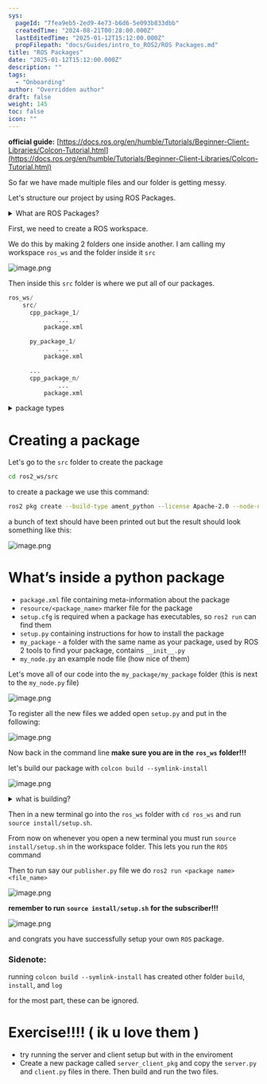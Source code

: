 ```yaml
---
sys:
  pageId: "7fea9eb5-2ed9-4e73-b6d6-5e093b833dbb"
  createdTime: "2024-08-21T00:28:00.000Z"
  lastEditedTime: "2025-01-12T15:12:00.000Z"
  propFilepath: "docs/Guides/intro_to_ROS2/ROS Packages.md"
title: "ROS Packages"
date: "2025-01-12T15:12:00.000Z"
description: ""
tags:
  - "Onboarding"
author: "Overridden author"
draft: false
weight: 145
toc: false
icon: ""
---
```


**official guide:** [https://docs.ros.org/en/humble/Tutorials/Beginner-Client-Libraries/Colcon-Tutorial.html](https://docs.ros.org/en/humble/Tutorials/Beginner-Client-Libraries/Colcon-Tutorial.html)

So far we have made multiple files and our folder is getting messy.

Let's structure our project by using ROS Packages.

<details>

<summary>What are ROS Packages?</summary>

ROS Packages are, as the name implies, packages of code that are highly sharable between ROS developers.

They consist of a folder, `package.xml` file, and source code

```python
      cpp_package_1/
		      ... imagine much code files here ..
          package.xml
```

</details>

First, we need to create a ROS workspace.

We do this by making 2 folders one inside another. I am calling my workspace `ros_ws` and the folder inside it `src`

![image.png](https://prod-files-secure.s3.us-west-2.amazonaws.com/d518164a-d88e-44d1-a4ee-3adb3bd8bce0/70706947-fd18-4537-a67b-e12946812d31/image.png?X-Amz-Algorithm=AWS4-HMAC-SHA256&X-Amz-Content-Sha256=UNSIGNED-PAYLOAD&X-Amz-Credential=ASIAZI2LB46675OCB54N%2F20250418%2Fus-west-2%2Fs3%2Faws4_request&X-Amz-Date=20250418T021835Z&X-Amz-Expires=3600&X-Amz-Security-Token=IQoJb3JpZ2luX2VjEOL%2F%2F%2F%2F%2F%2F%2F%2F%2F%2FwEaCXVzLXdlc3QtMiJGMEQCIC2txqZ7ASIpWvVEP53gFwiTtUAl372Z1ymx1hYAUK1WAiANgq49BLgnruZ6gLKo4jMdp3rMKlQ5W27%2FgZqCDIrKqyr%2FAwhrEAAaDDYzNzQyMzE4MzgwNSIM67Pv3RIViw8ZprhrKtwDjypKQuYgUKw%2FUF%2FsuMQnUcl3KwrMu2ipgGY%2FLq6JMio%2FnqAOQPl%2Fq3Je080LmtpobMmGQr7WUpGXSLFjK0UNsg%2BVkmSQWhtcTfzhsDuJInKLxCcXqxTOgjH85J0O80qyHNC5XejeddTug1MnPqUFyC%2BB8MsZ6L0b8VhdTxLuVj%2FvvlxfuyKtkx96zcmhLa9k9p3mCOH7kx5iDh2BaOI7qOgMm19zxTni9C3BlltZZsTkRF%2BmZM3CQpxetB9SDhW%2B3iJ%2BvmJc6H4e0oisIWf5GmerisfzN21Xx%2BvAi3yHk0bf2uEFxIZZsdXen1%2BrBPvXmxFDA61LoX1emgkDafgAOQato0r5Fxulw1wFiZCnIi4xf2EMyFHYh1UgEjXiclSIgoZdLUjavjhuxInFQbs7J2oUADGaNeBOO6hypd6x8je9jAgJfcWWUFgAbRitqkYECk48eDQhVLEwnXKTBrqVHmQcrmFdEOe1pxtBDO05wj3VuWgKJze%2FS4%2BwLDxPqzmWInS2JDBBducewSIC8fCHayHYNVJ4lDzDaXG%2B7zFhtjGoTCfcYwp%2BZmmbOLthKC2K2MT5S8uPkbTbj2ARRKiT6uQQgCIwt7P5SnMiEleo6cZl8CNDF28ZZof%2BtC0wwtmGwAY6pgGsBLHdBH%2BUSYBMiN9zN80tu%2BYf26JrNZxzr0jiIF7UWhIWWkdgn5NkWGbDnTYcKHPLA45UeOkmCQqU6ZkxsD6LNASnEagOOnIBB9C9biV25FiICLb9pcmVbJVet7oF8sxy3K2LgKxO655lmR9RtzVxFf7iM0keGJArw%2F9oh1VTA898U1oqNuz%2BKb5y5pH27Fcm34lyAG9fuA4rlqbjpkleM7TGptOl&X-Amz-Signature=9c53c936396053b2b3fd01d75b4137b8ba79548d7c1f81f644b07234a9a156d9&X-Amz-SignedHeaders=host&x-id=GetObject)

Then inside this `src` folder is where we put all of our packages.

```python
ros_ws/
    src/
      cpp_package_1/
		      ...
          package.xml

      py_package_1/
		      ...
          package.xml

      ...
      cpp_package_n/
		      ...
          package.xml

```

<details>

<summary>package types</summary>

packages can be either `C++` or python.

the intern file structure is different for each but for this guide we will stick to creating python packages

</details>

# Creating a package

Let's go to the `src` folder to create the package

```bash
cd ros2_ws/src
```

to create a package we use this command:

```bash
ros2 pkg create --build-type ament_python --license Apache-2.0 --node-name my_node my_package
```

a bunch of text should have been printed out but the result should look something like this:

![image.png](https://prod-files-secure.s3.us-west-2.amazonaws.com/d518164a-d88e-44d1-a4ee-3adb3bd8bce0/e6cf1e3f-8512-4a3e-b131-079f800bf3e8/image.png?X-Amz-Algorithm=AWS4-HMAC-SHA256&X-Amz-Content-Sha256=UNSIGNED-PAYLOAD&X-Amz-Credential=ASIAZI2LB46675OCB54N%2F20250418%2Fus-west-2%2Fs3%2Faws4_request&X-Amz-Date=20250418T021835Z&X-Amz-Expires=3600&X-Amz-Security-Token=IQoJb3JpZ2luX2VjEOL%2F%2F%2F%2F%2F%2F%2F%2F%2F%2FwEaCXVzLXdlc3QtMiJGMEQCIC2txqZ7ASIpWvVEP53gFwiTtUAl372Z1ymx1hYAUK1WAiANgq49BLgnruZ6gLKo4jMdp3rMKlQ5W27%2FgZqCDIrKqyr%2FAwhrEAAaDDYzNzQyMzE4MzgwNSIM67Pv3RIViw8ZprhrKtwDjypKQuYgUKw%2FUF%2FsuMQnUcl3KwrMu2ipgGY%2FLq6JMio%2FnqAOQPl%2Fq3Je080LmtpobMmGQr7WUpGXSLFjK0UNsg%2BVkmSQWhtcTfzhsDuJInKLxCcXqxTOgjH85J0O80qyHNC5XejeddTug1MnPqUFyC%2BB8MsZ6L0b8VhdTxLuVj%2FvvlxfuyKtkx96zcmhLa9k9p3mCOH7kx5iDh2BaOI7qOgMm19zxTni9C3BlltZZsTkRF%2BmZM3CQpxetB9SDhW%2B3iJ%2BvmJc6H4e0oisIWf5GmerisfzN21Xx%2BvAi3yHk0bf2uEFxIZZsdXen1%2BrBPvXmxFDA61LoX1emgkDafgAOQato0r5Fxulw1wFiZCnIi4xf2EMyFHYh1UgEjXiclSIgoZdLUjavjhuxInFQbs7J2oUADGaNeBOO6hypd6x8je9jAgJfcWWUFgAbRitqkYECk48eDQhVLEwnXKTBrqVHmQcrmFdEOe1pxtBDO05wj3VuWgKJze%2FS4%2BwLDxPqzmWInS2JDBBducewSIC8fCHayHYNVJ4lDzDaXG%2B7zFhtjGoTCfcYwp%2BZmmbOLthKC2K2MT5S8uPkbTbj2ARRKiT6uQQgCIwt7P5SnMiEleo6cZl8CNDF28ZZof%2BtC0wwtmGwAY6pgGsBLHdBH%2BUSYBMiN9zN80tu%2BYf26JrNZxzr0jiIF7UWhIWWkdgn5NkWGbDnTYcKHPLA45UeOkmCQqU6ZkxsD6LNASnEagOOnIBB9C9biV25FiICLb9pcmVbJVet7oF8sxy3K2LgKxO655lmR9RtzVxFf7iM0keGJArw%2F9oh1VTA898U1oqNuz%2BKb5y5pH27Fcm34lyAG9fuA4rlqbjpkleM7TGptOl&X-Amz-Signature=8097336d0b40dfb69f1280b5790a1682dc4125d965411309e75010fa05b280be&X-Amz-SignedHeaders=host&x-id=GetObject)

# What’s inside a python package

- `package.xml` file containing meta-information about the package
- `resource/<package_name>` marker file for the package
- `setup.cfg` is required when a package has executables, so `ros2 run` can find them
- `setup.py` containing instructions for how to install the package
- `my_package` - a folder with the same name as your package, used by ROS 2 tools to find your package, contains `__init__.py`
- `my_node.py` an example node file (how nice of them)

Let's move all of our code into the `my_package/my_package` folder (this is next to the `my_node.py` file)

![image.png](https://prod-files-secure.s3.us-west-2.amazonaws.com/d518164a-d88e-44d1-a4ee-3adb3bd8bce0/9ce58f11-0da9-4d3e-b86d-506a9685d378/image.png?X-Amz-Algorithm=AWS4-HMAC-SHA256&X-Amz-Content-Sha256=UNSIGNED-PAYLOAD&X-Amz-Credential=ASIAZI2LB46675OCB54N%2F20250418%2Fus-west-2%2Fs3%2Faws4_request&X-Amz-Date=20250418T021835Z&X-Amz-Expires=3600&X-Amz-Security-Token=IQoJb3JpZ2luX2VjEOL%2F%2F%2F%2F%2F%2F%2F%2F%2F%2FwEaCXVzLXdlc3QtMiJGMEQCIC2txqZ7ASIpWvVEP53gFwiTtUAl372Z1ymx1hYAUK1WAiANgq49BLgnruZ6gLKo4jMdp3rMKlQ5W27%2FgZqCDIrKqyr%2FAwhrEAAaDDYzNzQyMzE4MzgwNSIM67Pv3RIViw8ZprhrKtwDjypKQuYgUKw%2FUF%2FsuMQnUcl3KwrMu2ipgGY%2FLq6JMio%2FnqAOQPl%2Fq3Je080LmtpobMmGQr7WUpGXSLFjK0UNsg%2BVkmSQWhtcTfzhsDuJInKLxCcXqxTOgjH85J0O80qyHNC5XejeddTug1MnPqUFyC%2BB8MsZ6L0b8VhdTxLuVj%2FvvlxfuyKtkx96zcmhLa9k9p3mCOH7kx5iDh2BaOI7qOgMm19zxTni9C3BlltZZsTkRF%2BmZM3CQpxetB9SDhW%2B3iJ%2BvmJc6H4e0oisIWf5GmerisfzN21Xx%2BvAi3yHk0bf2uEFxIZZsdXen1%2BrBPvXmxFDA61LoX1emgkDafgAOQato0r5Fxulw1wFiZCnIi4xf2EMyFHYh1UgEjXiclSIgoZdLUjavjhuxInFQbs7J2oUADGaNeBOO6hypd6x8je9jAgJfcWWUFgAbRitqkYECk48eDQhVLEwnXKTBrqVHmQcrmFdEOe1pxtBDO05wj3VuWgKJze%2FS4%2BwLDxPqzmWInS2JDBBducewSIC8fCHayHYNVJ4lDzDaXG%2B7zFhtjGoTCfcYwp%2BZmmbOLthKC2K2MT5S8uPkbTbj2ARRKiT6uQQgCIwt7P5SnMiEleo6cZl8CNDF28ZZof%2BtC0wwtmGwAY6pgGsBLHdBH%2BUSYBMiN9zN80tu%2BYf26JrNZxzr0jiIF7UWhIWWkdgn5NkWGbDnTYcKHPLA45UeOkmCQqU6ZkxsD6LNASnEagOOnIBB9C9biV25FiICLb9pcmVbJVet7oF8sxy3K2LgKxO655lmR9RtzVxFf7iM0keGJArw%2F9oh1VTA898U1oqNuz%2BKb5y5pH27Fcm34lyAG9fuA4rlqbjpkleM7TGptOl&X-Amz-Signature=e9028b4ee9e3476f2db53d0328cba07e05ae5602c21a7ab226620e41ab519b4e&X-Amz-SignedHeaders=host&x-id=GetObject)

To register all the new files we added open `setup.py` and put in the following:

![image.png](https://prod-files-secure.s3.us-west-2.amazonaws.com/d518164a-d88e-44d1-a4ee-3adb3bd8bce0/1cd7c262-4cae-4496-9d75-c178537d24a2/image.png?X-Amz-Algorithm=AWS4-HMAC-SHA256&X-Amz-Content-Sha256=UNSIGNED-PAYLOAD&X-Amz-Credential=ASIAZI2LB46675OCB54N%2F20250418%2Fus-west-2%2Fs3%2Faws4_request&X-Amz-Date=20250418T021835Z&X-Amz-Expires=3600&X-Amz-Security-Token=IQoJb3JpZ2luX2VjEOL%2F%2F%2F%2F%2F%2F%2F%2F%2F%2FwEaCXVzLXdlc3QtMiJGMEQCIC2txqZ7ASIpWvVEP53gFwiTtUAl372Z1ymx1hYAUK1WAiANgq49BLgnruZ6gLKo4jMdp3rMKlQ5W27%2FgZqCDIrKqyr%2FAwhrEAAaDDYzNzQyMzE4MzgwNSIM67Pv3RIViw8ZprhrKtwDjypKQuYgUKw%2FUF%2FsuMQnUcl3KwrMu2ipgGY%2FLq6JMio%2FnqAOQPl%2Fq3Je080LmtpobMmGQr7WUpGXSLFjK0UNsg%2BVkmSQWhtcTfzhsDuJInKLxCcXqxTOgjH85J0O80qyHNC5XejeddTug1MnPqUFyC%2BB8MsZ6L0b8VhdTxLuVj%2FvvlxfuyKtkx96zcmhLa9k9p3mCOH7kx5iDh2BaOI7qOgMm19zxTni9C3BlltZZsTkRF%2BmZM3CQpxetB9SDhW%2B3iJ%2BvmJc6H4e0oisIWf5GmerisfzN21Xx%2BvAi3yHk0bf2uEFxIZZsdXen1%2BrBPvXmxFDA61LoX1emgkDafgAOQato0r5Fxulw1wFiZCnIi4xf2EMyFHYh1UgEjXiclSIgoZdLUjavjhuxInFQbs7J2oUADGaNeBOO6hypd6x8je9jAgJfcWWUFgAbRitqkYECk48eDQhVLEwnXKTBrqVHmQcrmFdEOe1pxtBDO05wj3VuWgKJze%2FS4%2BwLDxPqzmWInS2JDBBducewSIC8fCHayHYNVJ4lDzDaXG%2B7zFhtjGoTCfcYwp%2BZmmbOLthKC2K2MT5S8uPkbTbj2ARRKiT6uQQgCIwt7P5SnMiEleo6cZl8CNDF28ZZof%2BtC0wwtmGwAY6pgGsBLHdBH%2BUSYBMiN9zN80tu%2BYf26JrNZxzr0jiIF7UWhIWWkdgn5NkWGbDnTYcKHPLA45UeOkmCQqU6ZkxsD6LNASnEagOOnIBB9C9biV25FiICLb9pcmVbJVet7oF8sxy3K2LgKxO655lmR9RtzVxFf7iM0keGJArw%2F9oh1VTA898U1oqNuz%2BKb5y5pH27Fcm34lyAG9fuA4rlqbjpkleM7TGptOl&X-Amz-Signature=9c71b38b1f0f72eb153b52e4daa909242237e23e3b09560e7b59883375be4ff1&X-Amz-SignedHeaders=host&x-id=GetObject)

Now back in the command line **make sure you are in the** **`ros_ws`** **folder!!!**

let's build our package with `colcon build --symlink-install`

![image.png](https://prod-files-secure.s3.us-west-2.amazonaws.com/d518164a-d88e-44d1-a4ee-3adb3bd8bce0/2f2a0d27-b173-48fd-b189-5f5c0ce65619/image.png?X-Amz-Algorithm=AWS4-HMAC-SHA256&X-Amz-Content-Sha256=UNSIGNED-PAYLOAD&X-Amz-Credential=ASIAZI2LB46675OCB54N%2F20250418%2Fus-west-2%2Fs3%2Faws4_request&X-Amz-Date=20250418T021835Z&X-Amz-Expires=3600&X-Amz-Security-Token=IQoJb3JpZ2luX2VjEOL%2F%2F%2F%2F%2F%2F%2F%2F%2F%2FwEaCXVzLXdlc3QtMiJGMEQCIC2txqZ7ASIpWvVEP53gFwiTtUAl372Z1ymx1hYAUK1WAiANgq49BLgnruZ6gLKo4jMdp3rMKlQ5W27%2FgZqCDIrKqyr%2FAwhrEAAaDDYzNzQyMzE4MzgwNSIM67Pv3RIViw8ZprhrKtwDjypKQuYgUKw%2FUF%2FsuMQnUcl3KwrMu2ipgGY%2FLq6JMio%2FnqAOQPl%2Fq3Je080LmtpobMmGQr7WUpGXSLFjK0UNsg%2BVkmSQWhtcTfzhsDuJInKLxCcXqxTOgjH85J0O80qyHNC5XejeddTug1MnPqUFyC%2BB8MsZ6L0b8VhdTxLuVj%2FvvlxfuyKtkx96zcmhLa9k9p3mCOH7kx5iDh2BaOI7qOgMm19zxTni9C3BlltZZsTkRF%2BmZM3CQpxetB9SDhW%2B3iJ%2BvmJc6H4e0oisIWf5GmerisfzN21Xx%2BvAi3yHk0bf2uEFxIZZsdXen1%2BrBPvXmxFDA61LoX1emgkDafgAOQato0r5Fxulw1wFiZCnIi4xf2EMyFHYh1UgEjXiclSIgoZdLUjavjhuxInFQbs7J2oUADGaNeBOO6hypd6x8je9jAgJfcWWUFgAbRitqkYECk48eDQhVLEwnXKTBrqVHmQcrmFdEOe1pxtBDO05wj3VuWgKJze%2FS4%2BwLDxPqzmWInS2JDBBducewSIC8fCHayHYNVJ4lDzDaXG%2B7zFhtjGoTCfcYwp%2BZmmbOLthKC2K2MT5S8uPkbTbj2ARRKiT6uQQgCIwt7P5SnMiEleo6cZl8CNDF28ZZof%2BtC0wwtmGwAY6pgGsBLHdBH%2BUSYBMiN9zN80tu%2BYf26JrNZxzr0jiIF7UWhIWWkdgn5NkWGbDnTYcKHPLA45UeOkmCQqU6ZkxsD6LNASnEagOOnIBB9C9biV25FiICLb9pcmVbJVet7oF8sxy3K2LgKxO655lmR9RtzVxFf7iM0keGJArw%2F9oh1VTA898U1oqNuz%2BKb5y5pH27Fcm34lyAG9fuA4rlqbjpkleM7TGptOl&X-Amz-Signature=cdd8165e84dba155042408f9651b2e3ece3dca7060cddc17d95da2e6ee74e14e&X-Amz-SignedHeaders=host&x-id=GetObject)

<details>

<summary>what is building?</summary>

if you are a CS major at Rose-Hulman you will learn the answer to this in CSSE132

but TLDR; is it combines all the code files into one program that can be run easily 

</details>

Then in a new terminal go into the `ros_ws` folder with `cd ros_ws` and run `source install/setup.sh`. 

From now on whenever you open a new terminal you must run `source install/setup.sh` in the workspace folder. This lets you run the `ROS` command

Then to run say our `publisher.py` file we do `ros2 run <package name> <file_name>`

![image.png](https://prod-files-secure.s3.us-west-2.amazonaws.com/d518164a-d88e-44d1-a4ee-3adb3bd8bce0/4f4b1219-3a44-4632-aa0a-ce3471699f59/image.png?X-Amz-Algorithm=AWS4-HMAC-SHA256&X-Amz-Content-Sha256=UNSIGNED-PAYLOAD&X-Amz-Credential=ASIAZI2LB46675OCB54N%2F20250418%2Fus-west-2%2Fs3%2Faws4_request&X-Amz-Date=20250418T021835Z&X-Amz-Expires=3600&X-Amz-Security-Token=IQoJb3JpZ2luX2VjEOL%2F%2F%2F%2F%2F%2F%2F%2F%2F%2FwEaCXVzLXdlc3QtMiJGMEQCIC2txqZ7ASIpWvVEP53gFwiTtUAl372Z1ymx1hYAUK1WAiANgq49BLgnruZ6gLKo4jMdp3rMKlQ5W27%2FgZqCDIrKqyr%2FAwhrEAAaDDYzNzQyMzE4MzgwNSIM67Pv3RIViw8ZprhrKtwDjypKQuYgUKw%2FUF%2FsuMQnUcl3KwrMu2ipgGY%2FLq6JMio%2FnqAOQPl%2Fq3Je080LmtpobMmGQr7WUpGXSLFjK0UNsg%2BVkmSQWhtcTfzhsDuJInKLxCcXqxTOgjH85J0O80qyHNC5XejeddTug1MnPqUFyC%2BB8MsZ6L0b8VhdTxLuVj%2FvvlxfuyKtkx96zcmhLa9k9p3mCOH7kx5iDh2BaOI7qOgMm19zxTni9C3BlltZZsTkRF%2BmZM3CQpxetB9SDhW%2B3iJ%2BvmJc6H4e0oisIWf5GmerisfzN21Xx%2BvAi3yHk0bf2uEFxIZZsdXen1%2BrBPvXmxFDA61LoX1emgkDafgAOQato0r5Fxulw1wFiZCnIi4xf2EMyFHYh1UgEjXiclSIgoZdLUjavjhuxInFQbs7J2oUADGaNeBOO6hypd6x8je9jAgJfcWWUFgAbRitqkYECk48eDQhVLEwnXKTBrqVHmQcrmFdEOe1pxtBDO05wj3VuWgKJze%2FS4%2BwLDxPqzmWInS2JDBBducewSIC8fCHayHYNVJ4lDzDaXG%2B7zFhtjGoTCfcYwp%2BZmmbOLthKC2K2MT5S8uPkbTbj2ARRKiT6uQQgCIwt7P5SnMiEleo6cZl8CNDF28ZZof%2BtC0wwtmGwAY6pgGsBLHdBH%2BUSYBMiN9zN80tu%2BYf26JrNZxzr0jiIF7UWhIWWkdgn5NkWGbDnTYcKHPLA45UeOkmCQqU6ZkxsD6LNASnEagOOnIBB9C9biV25FiICLb9pcmVbJVet7oF8sxy3K2LgKxO655lmR9RtzVxFf7iM0keGJArw%2F9oh1VTA898U1oqNuz%2BKb5y5pH27Fcm34lyAG9fuA4rlqbjpkleM7TGptOl&X-Amz-Signature=b97a92d91b204b22319f8ab54647cf353a14e13ee351b56af836449a2a384132&X-Amz-SignedHeaders=host&x-id=GetObject)

**remember to run** **`source install/setup.sh`** **for the subscriber!!!**

![image.png](https://prod-files-secure.s3.us-west-2.amazonaws.com/d518164a-d88e-44d1-a4ee-3adb3bd8bce0/02121119-dad4-49ec-8356-c956108b4243/image.png?X-Amz-Algorithm=AWS4-HMAC-SHA256&X-Amz-Content-Sha256=UNSIGNED-PAYLOAD&X-Amz-Credential=ASIAZI2LB46675OCB54N%2F20250418%2Fus-west-2%2Fs3%2Faws4_request&X-Amz-Date=20250418T021835Z&X-Amz-Expires=3600&X-Amz-Security-Token=IQoJb3JpZ2luX2VjEOL%2F%2F%2F%2F%2F%2F%2F%2F%2F%2FwEaCXVzLXdlc3QtMiJGMEQCIC2txqZ7ASIpWvVEP53gFwiTtUAl372Z1ymx1hYAUK1WAiANgq49BLgnruZ6gLKo4jMdp3rMKlQ5W27%2FgZqCDIrKqyr%2FAwhrEAAaDDYzNzQyMzE4MzgwNSIM67Pv3RIViw8ZprhrKtwDjypKQuYgUKw%2FUF%2FsuMQnUcl3KwrMu2ipgGY%2FLq6JMio%2FnqAOQPl%2Fq3Je080LmtpobMmGQr7WUpGXSLFjK0UNsg%2BVkmSQWhtcTfzhsDuJInKLxCcXqxTOgjH85J0O80qyHNC5XejeddTug1MnPqUFyC%2BB8MsZ6L0b8VhdTxLuVj%2FvvlxfuyKtkx96zcmhLa9k9p3mCOH7kx5iDh2BaOI7qOgMm19zxTni9C3BlltZZsTkRF%2BmZM3CQpxetB9SDhW%2B3iJ%2BvmJc6H4e0oisIWf5GmerisfzN21Xx%2BvAi3yHk0bf2uEFxIZZsdXen1%2BrBPvXmxFDA61LoX1emgkDafgAOQato0r5Fxulw1wFiZCnIi4xf2EMyFHYh1UgEjXiclSIgoZdLUjavjhuxInFQbs7J2oUADGaNeBOO6hypd6x8je9jAgJfcWWUFgAbRitqkYECk48eDQhVLEwnXKTBrqVHmQcrmFdEOe1pxtBDO05wj3VuWgKJze%2FS4%2BwLDxPqzmWInS2JDBBducewSIC8fCHayHYNVJ4lDzDaXG%2B7zFhtjGoTCfcYwp%2BZmmbOLthKC2K2MT5S8uPkbTbj2ARRKiT6uQQgCIwt7P5SnMiEleo6cZl8CNDF28ZZof%2BtC0wwtmGwAY6pgGsBLHdBH%2BUSYBMiN9zN80tu%2BYf26JrNZxzr0jiIF7UWhIWWkdgn5NkWGbDnTYcKHPLA45UeOkmCQqU6ZkxsD6LNASnEagOOnIBB9C9biV25FiICLb9pcmVbJVet7oF8sxy3K2LgKxO655lmR9RtzVxFf7iM0keGJArw%2F9oh1VTA898U1oqNuz%2BKb5y5pH27Fcm34lyAG9fuA4rlqbjpkleM7TGptOl&X-Amz-Signature=ba5c36c422d06eabf517bd31006c198bba56f25f83c2d5f763a2b78ddc47cd11&X-Amz-SignedHeaders=host&x-id=GetObject)

and congrats you have successfully setup your own `ROS` package.

### Sidenote:

running `colcon build --symlink-install` has created other folder `build`, `install`, and `log`

for the most part, these can be ignored.

# Exercise!!!! ( ik u love them )

- try running the server and client setup but with in the enviroment
- Create a new package called `server_client_pkg` and copy the `server.py` and `client.py` files in there. Then build and run the two files.
